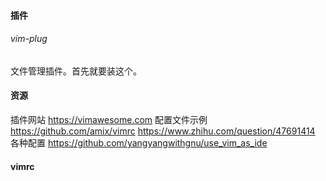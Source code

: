 #### 插件
###### vim-plug
文件管理插件。首先就要装这个。

#### 资源
插件网站
https://vimawesome.com
配置文件示例
https://github.com/amix/vimrc
https://www.zhihu.com/question/47691414
各种配置
https://github.com/yangyangwithgnu/use_vim_as_ide


#### vimrc


